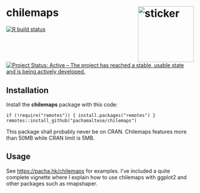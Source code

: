 # chilemaps <img src="https://pachamaltese.github.io/chilemaps/hexicon.svg" width=150 align="right" alt="sticker"/>

<!-- badges: start -->
[![R build status](https://github.com/pachamaltese/chilemaps/workflows/R-CMD-check/badge.svg)](https://github.com/pachamaltese/chilemaps/actions?workflow=R-CMD-check)
[![Project Status: Active – The project has reached a stable, usable state and is being actively developed.](https://www.repostatus.org/badges/latest/active.svg)](https://www.repostatus.org/#active)
<!-- badges: end -->

## Installation

Install the **chilemaps** package with this code:

```
if (!require("remotes")) { install.packages("remotes") }
remotes::install_github("pachamaltese/chilemaps")
```

This package shall probably never be on CRAN. Chilemaps features more than 50MB while CRAN limit is 5MB.

## Usage

See https://pacha.hk/chilemaps for examples. I've included a quite complete vignette where I explain how to use chilemaps with ggplot2 and other packages such as rmapshaper.
